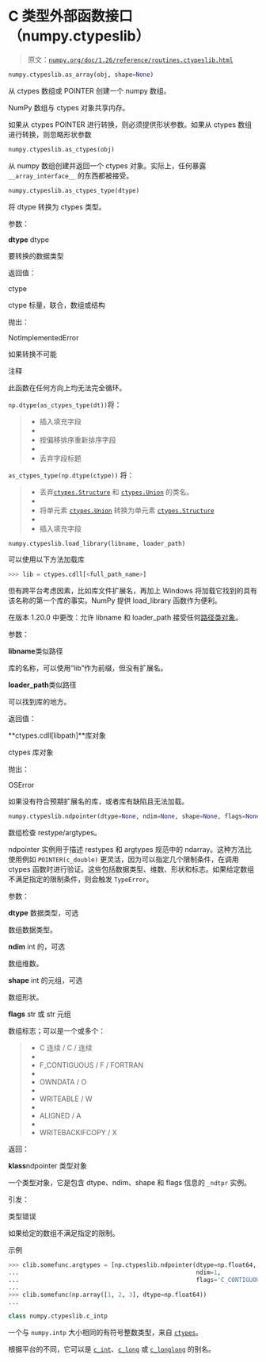 # C 类型外部函数接口（numpy.ctypeslib）

> 原文：[`numpy.org/doc/1.26/reference/routines.ctypeslib.html`](https://numpy.org/doc/1.26/reference/routines.ctypeslib.html)

```py
numpy.ctypeslib.as_array(obj, shape=None)
```

从 ctypes 数组或 POINTER 创建一个 numpy 数组。

NumPy 数组与 ctypes 对象共享内存。

如果从 ctypes POINTER 进行转换，则必须提供形状参数。如果从 ctypes 数组进行转换，则忽略形状参数

```py
numpy.ctypeslib.as_ctypes(obj)
```

从 numpy 数组创建并返回一个 ctypes 对象。实际上，任何暴露 `__array_interface__` 的东西都被接受。

```py
numpy.ctypeslib.as_ctypes_type(dtype)
```

将 dtype 转换为 ctypes 类型。

参数：

**dtype** dtype

要转换的数据类型

返回值：

ctype

ctype 标量，联合，数组或结构

抛出：

NotImplementedError

如果转换不可能

注释

此函数在任何方向上均无法完全循环。

`np.dtype(as_ctypes_type(dt))`将：

> +   插入填充字段
> +   
> +   按偏移排序重新排序字段
> +   
> +   丢弃字段标题

`as_ctypes_type(np.dtype(ctype))` 将：

> +   丢弃[`ctypes.Structure`](https://docs.python.org/3/library/ctypes.html#ctypes.Structure "(在 Python v3.11)") 和 [`ctypes.Union`](https://docs.python.org/3/library/ctypes.html#ctypes.Union "(在 Python v3.11)") 的类名。
> +   
> +   将单元素 [`ctypes.Union`](https://docs.python.org/3/library/ctypes.html#ctypes.Union "(在 Python v3.11)") 转换为单元素 [`ctypes.Structure`](https://docs.python.org/3/library/ctypes.html#ctypes.Structure "(在 Python v3.11)")
> +   
> +   插入填充字段

```py
numpy.ctypeslib.load_library(libname, loader_path)
```

可以使用以下方法加载库

```py
>>> lib = ctypes.cdll[<full_path_name>] 
```

但有跨平台考虑因素，比如库文件扩展名，再加上 Windows 将加载它找到的具有该名称的第一个库的事实。NumPy 提供 load_library 函数作为便利。

在版本 1.20.0 中更改：允许 libname 和 loader_path 接受任何[路径类对象](https://docs.python.org/3/glossary.html#term-path-like-object "(在 Python v3.11 中)")。

参数：

**libname**类似路径

库的名称，可以使用“lib”作为前缀，但没有扩展名。

**loader_path**类似路径

可以找到库的地方。

返回值：

**ctypes.cdll[libpath]**库对象

ctypes 库对象

抛出：

OSError

如果没有符合预期扩展名的库，或者库有缺陷且无法加载。

```py
numpy.ctypeslib.ndpointer(dtype=None, ndim=None, shape=None, flags=None)
```

数组检查 restype/argtypes。

ndpointer 实例用于描述 restypes 和 argtypes 规范中的 ndarray。这种方法比使用例如 `POINTER(c_double)` 更灵活，因为可以指定几个限制条件，在调用 ctypes 函数时进行验证。这些包括数据类型、维数、形状和标志。如果给定数组不满足指定的限制条件，则会触发 `TypeError`。

参数：

**dtype** 数据类型，可选

数组数据类型。

**ndim** int 的，可选

数组维数。

**shape** int 的元组，可选

数组形状。

**flags** str 或 str 元组

数组标志；可以是一个或多个：

> +   C 连续 / C / 连续
> +   
> +   F_CONTIGUOUS / F / FORTRAN
> +   
> +   OWNDATA / O
> +   
> +   WRITEABLE / W
> +   
> +   ALIGNED / A
> +   
> +   WRITEBACKIFCOPY / X

返回：

**klass**ndpointer 类型对象

一个类型对象，它是包含 dtype、ndim、shape 和 flags 信息的 `_ndtpr` 实例。

引发：

类型错误

如果给定的数组不满足指定的限制。

示例

```py
>>> clib.somefunc.argtypes = [np.ctypeslib.ndpointer(dtype=np.float64,
...                                                  ndim=1,
...                                                  flags='C_CONTIGUOUS')]
... 
>>> clib.somefunc(np.array([1, 2, 3], dtype=np.float64))
... 
```

```py
class numpy.ctypeslib.c_intp
```

一个与 `numpy.intp` 大小相同的有符号整数类型，来自 [`ctypes`](https://docs.python.org/3/library/ctypes.html#module-ctypes "(在 Python v3.11 中)")。

根据平台的不同，它可以是 [`c_int`](https://docs.python.org/3/library/ctypes.html#ctypes.c_int "(在 Python v3.11 中)")、[`c_long`](https://docs.python.org/3/library/ctypes.html#ctypes.c_long "(在 Python v3.11 中)") 或 [`c_longlong`](https://docs.python.org/3/library/ctypes.html#ctypes.c_longlong "(在 Python v3.11 中)") 的别名。
